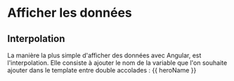 # Afficher les données
## Interpolation
La manière la plus simple d'afficher des données avec Angular, est l'interpolation. Elle consiste à ajouter le nom de la variable que l'on souhaite ajouter dans le template entre double accolades : {{ heroName }}
<!--stackedit_data:
eyJoaXN0b3J5IjpbNzQyNjM1MjAwXX0=
-->